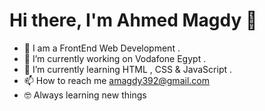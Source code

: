 # Hi there, I'm Ahmed Magdy 👋

- 🏫 I am a FrontEnd Web Development .<br>
- 🔭 I’m currently working on Vodafone Egypt . <br>
- 🌱 I’m currently learning HTML , CSS & JavaScript . <br>
- 📫 How to reach me amagdy392@gmail.com <br>
- 🤓 Always learning new things <br>
